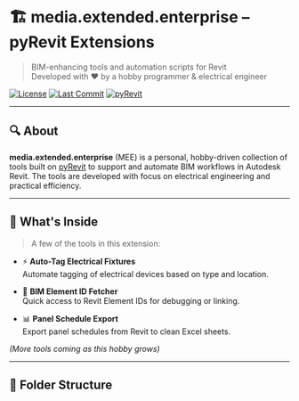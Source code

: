 # 🏗️ media.extended.enterprise – pyRevit Extensions

> BIM-enhancing tools and automation scripts for Revit  
> Developed with ❤️ by a hobby programmer & electrical engineer

[![License](https://img.shields.io/github/license/kombodi/MEE)](LICENSE)
[![Last Commit](https://img.shields.io/github/last-commit/kombodi/MEE)](https://github.com/kombodi/MEE/commits/main)
[![pyRevit](https://img.shields.io/badge/Powered_by-pyRevit-orange?logo=python)](https://www.notion.so/pyRevit-e5d5ee1bdb2941f7ad1a2dcb449fcb67)

---

## 🔍 About

**media.extended.enterprise** (MEE) is a personal, hobby-driven collection of tools built on [pyRevit](https://www.notion.so/pyRevit-e5d5ee1bdb2941f7ad1a2dcb449fcb67) to support and automate BIM workflows in Autodesk Revit. The tools are developed with focus on electrical engineering and practical efficiency.

---

## 🧰 What's Inside

> A few of the tools in this extension:

- ⚡ **Auto-Tag Electrical Fixtures**  
  Automate tagging of electrical devices based on type and location.

- 🧱 **BIM Element ID Fetcher**  
  Quick access to Revit Element IDs for debugging or linking.

- 📊 **Panel Schedule Export**  
  Export panel schedules from Revit to clean Excel sheets.

*(More tools coming as this hobby grows)*

---

## 📁 Folder Structure

